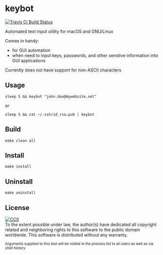 # keybot

[![Travis CI Build Status](https://travis-ci.org/Y2Z/keybot.svg?branch=master)](https://travis-ci.org/Y2Z/keybot)

Automated text input utility for macOS and GNU/Linux

Comes in handy:
- for GUI automation
- when need to input keys, passwords, and other senstive information into GUI applications

Currently does not have support for non-ASCII characters


## Usage

    sleep 5 && keybot "john.doe@mywebsite.net"
or

    sleep 5 && cat ~/.ssh/id_rsa.pub | keybot


## Build

    make clean all


## Install

    make install


## Uninstall

    make uninstall


## License

<a href="http://creativecommons.org/publicdomain/zero/1.0/">
    <img src="http://i.creativecommons.org/p/zero/1.0/88x31.png" alt="CC0" />
</a>
<br />
To the extent possible under law, the author(s) have dedicated all copyright related and neighboring rights to this software to the public domain worldwide.
This software is distributed without any warranty.


<!-- Microtext -->
<sub>Arguments supplied to this tool will be visible in the process list to all users as well as via shell history</sub>
